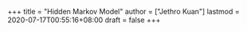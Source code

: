 +++
title = "Hidden Markov Model"
author = ["Jethro Kuan"]
lastmod = 2020-07-17T00:55:16+08:00
draft = false
+++
